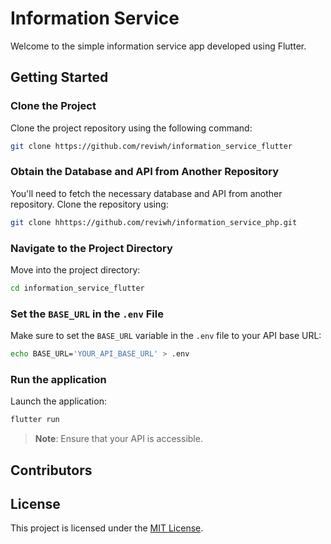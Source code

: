 # Information Service

Welcome to the simple information service app developed using Flutter.

## Getting Started

### Clone the Project

Clone the project repository using the following command:

```bash
git clone https://github.com/reviwh/information_service_flutter
```

### Obtain the Database and API from Another Repository

You'll need to fetch the necessary database and API from another repository. Clone the repository using:

```bash
git clone hhttps://github.com/reviwh/information_service_php.git
```

### Navigate to the Project Directory

Move into the project directory:

```bash
cd information_service_flutter
```

### Set the `BASE_URL` in the `.env` File

Make sure to set the `BASE_URL` variable in the `.env` file to your API base URL:

```bash
echo BASE_URL='YOUR_API_BASE_URL' > .env
```

### Run the application
Launch the application:
```bash
flutter run
```

> **Note**: Ensure that your API is accessible.

## Contributors


## License

This project is licensed under the [MIT License](/LICENSE).